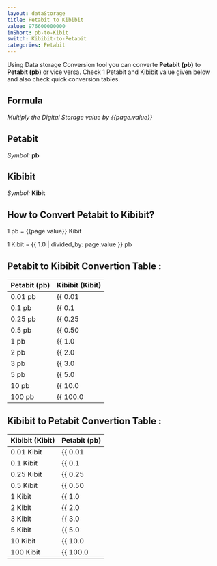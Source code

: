 ```yaml
---
layout: dataStorage
title: Petabit to Kibibit
value: 976600000000
inShort: pb-to-Kibit
switch: Kibibit-to-Petabit
categories: Petabit
---
```


Using Data storage Conversion tool you can converte **Petabit (pb)** to **Petabit (pb)** or vice versa. Check 1 Petabit and Kibibit value given below and also check quick conversion tables.

## Formula
*Multiply the Digital Storage value by {{page.value}}*

## Petabit
*Symbol:* **pb**

## Kibibit
*Symbol:* **Kibit**

## How to Convert Petabit to Kibibit?

1 pb = {{page.value}} Kibit

1 Kibit = {{ 1.0 | divided_by: page.value }} pb


## Petabit to Kibibit Convertion Table :

| Petabit (pb) | Kibibit (Kibit) |
| ---- | ---- |
| 0.01 pb | {{ 0.01 | times: page.value | round: 12 }} Kibit |
| 0.1 pb | {{ 0.1 | times: page.value | round: 12 }} Kibit |
| 0.25 pb | {{ 0.25 | times: page.value | round: 12 }} Kibit |
| 0.5 pb | {{ 0.50 | times: page.value | round: 12 }} Kibit |
| 1 pb | {{ 1.0 | times: page.value | round: 12 }} Kibit |
| 2 pb | {{ 2.0 | times: page.value | round: 12 }} Kibit |
| 3 pb | {{ 3.0 | times: page.value | round: 12 }} Kibit |
| 5 pb | {{ 5.0 | times: page.value | round: 12 }} Kibit |
| 10 pb | {{ 10.0 | times: page.value | round: 12 }} Kibit |
| 100 pb | {{ 100.0 | times: page.value | round: 12 }} Kibit |

## Kibibit to Petabit Convertion Table :

| Kibibit (Kibit) | Petabit (pb) |
| ---- | ---- |
| 0.01 Kibit | {{ 0.01 | divided_by: page.value | round: 12 }} pb |
| 0.1 Kibit | {{ 0.1 | divided_by: page.value | round: 12 }} pb |
| 0.25 Kibit | {{ 0.25 | divided_by: page.value | round: 12 }} pb |
| 0.5 Kibit | {{ 0.50 | divided_by: page.value | round: 12 }} pb |
| 1 Kibit | {{ 1.0 | divided_by: page.value | round: 12 }} pb |
| 2 Kibit | {{ 2.0 | divided_by: page.value | round: 12 }} pb |
| 3 Kibit | {{ 3.0 | divided_by: page.value | round: 12 }} pb |
| 5 Kibit | {{ 5.0 | divided_by: page.value | round: 12 }} pb |
| 10 Kibit | {{ 10.0 | divided_by: page.value | round: 12 }} pb |
| 100 Kibit | {{ 100.0 | divided_by: page.value | round: 12 }} pb |


<script>
document.getElementById('selectInput')[18].selected = true
document.getElementById('selectOutput')[3].selected = true
</script>
